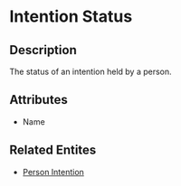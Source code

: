 # Intention Status

## Description
The status of an intention held by a person.

## Attributes
- Name

## Related Entites

- [Person Intention](./person_intention.md)
